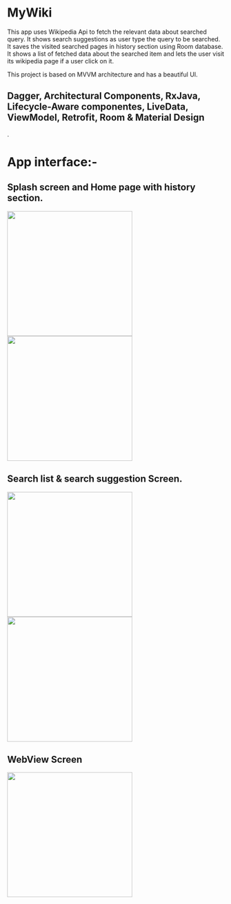 # MyWiki

This app uses Wikipedia Api to fetch the relevant data about searched query. It shows search suggestions as user type the query to be searched. It saves the visited searched pages 
in history section using Room database. It shows a list of fetched data about the searched item and lets the user visit its wikipedia page if a user click on it. 

This project is based on MVVM architecture and has a beautiful UI.

## Dagger, Architectural Components,  RxJava, Lifecycle-Aware componentes, LiveData, ViewModel, Retrofit, Room & Material Design
.


# App interface:-

## Splash screen and Home page with history section.

<img src="https://user-images.githubusercontent.com/39986507/118423551-dce82e80-b6e2-11eb-9cf8-39afa85e9266.png" width="290">                              <img src="https://user-images.githubusercontent.com/39986507/118423542-d5288a00-b6e2-11eb-8a7f-28708c3da395.png" width="290">   

## Search list & search suggestion Screen.
<img src="https://user-images.githubusercontent.com/39986507/118423544-d659b700-b6e2-11eb-91e9-de890735f26f.png" width="290">                              <img src="https://user-images.githubusercontent.com/39986507/118423550-dc4f9800-b6e2-11eb-9f2c-4db487ddbd58.png" width="290"> 

## WebView Screen

<img src="https://user-images.githubusercontent.com/39986507/118423545-d6f24d80-b6e2-11eb-82ac-9898b221d887.png" width="290">
